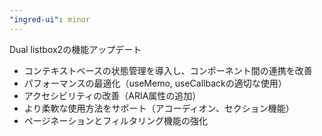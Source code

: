```yaml
---
"ingred-ui": minor
---
```


Dual listbox2の機能アップデート

- コンテキストベースの状態管理を導入し、コンポーネント間の連携を改善
- パフォーマンスの最適化（useMemo, useCallbackの適切な使用）
- アクセシビリティの改善（ARIA属性の追加）
- より柔軟な使用方法をサポート（アコーディオン、セクション機能）
- ページネーションとフィルタリング機能の強化
